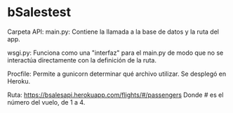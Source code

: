 # bSalestest
Carpeta API:
main.py: Contiene la llamada a la base de datos y la ruta del app.

wsgi.py: Funciona como una "interfaz" para el main.py de modo que no se interactúa directamente con la definición de la ruta.

Procfile: Permite a gunicorn determinar qué archivo utilizar. Se desplegó en Heroku.

Ruta:
https://bsalesapi.herokuapp.com/flights/#/passengers
Donde # es el número del vuelo, de 1 a 4.
